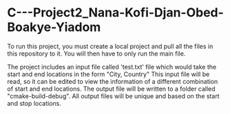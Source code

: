 # C---Project2_Nana-Kofi-Djan-Obed-Boakye-Yiadom
 
To run this project, you must create a local project and pull all the files in this repository to it.
You will then have to only run the main file.

The project includes an input file called 'test.txt' file which would take the start and end locations in the form "City, Country"
This input file will be read, so it can be edited to view the information of a different combination of start and end locations.
The output file will be written to a folder called "cmake-build-debug". All output files will be unique and based on the start and stop locations.
